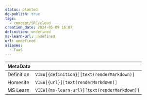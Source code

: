 ```yaml
---
status: planted
dg-publish: true
tags:
  - concept/SRE/cloud
creation_date: 2024-05-09 16:07
definition: undefined
ms-learn-url: undefined
url: undefined
aliases:
  - FaaS
---
```


| MetaData   |                                              |
| ---------- | -------------------------------------------- |
| Definition | `VIEW[{definition}][text(renderMarkdown)]`   |
| Homesite   | `VIEW[{url}][text(renderMarkdown)]`          |
| MS Learn   | `VIEW[{ms-learn-url}][text(renderMarkdown)]` |
